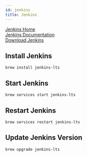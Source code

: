 ```yaml
---
id: jenkins
title: Jenkins
---
```


[Jenkins Home](https://www.jenkins.io/)  
[Jenkins Documentation](https://www.jenkins.io/doc/)  
[Download Jenkins](https://www.jenkins.io/download/lts/macos/)  

## Install Jenkins

`brew install jenkins-lts`  

## Start Jenkins

`brew services start jenkins-lts`  

## Restart Jenkins

`brew services restart jenkins-lts`  

## Update Jenkins Version

`brew upgrade jenkins-lts`  
